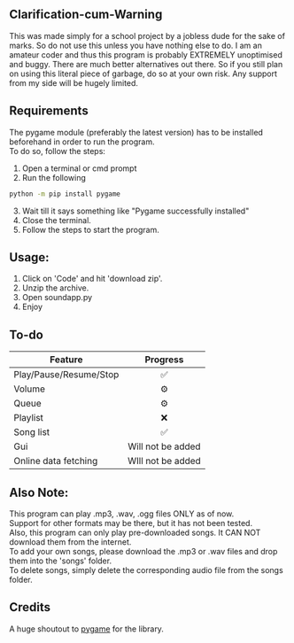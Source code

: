 ## Clarification-cum-Warning
This was made simply for a school project by a jobless dude for the sake of marks. So do not use this unless you have nothing else to do.
I am an amateur coder and thus this program is probably EXTREMELY unoptimised and buggy. 
There are much better alternatives out there. So if you still plan on using this literal piece of garbage, do so at your own risk.
Any support from my side will be hugely limited.

## Requirements
The pygame module (preferably the latest version) has to be installed beforehand in order to run the program.            
To do so, follow the steps: 
 1. Open a terminal or cmd prompt                                                                          
 2. Run the following
 ```bash
python -m pip install pygame
```                                
 3. Wait till it says something like "Pygame successfully installed"                                       
 4. Close the terminal.                                                                                    
 5. Follow the steps to start the program.                                                                 
  
## Usage:
 1. Click on 'Code' and hit 'download zip'.
 2. Unzip the archive.
 3. Open soundapp.py
 4. Enjoy

## To-do
<td>
        
| Feature  | Progress |
| ------- | :-------: |
| Play/Pause/Resume/Stop | ✅ |
| Volume   | ⚙️ |
| Queue   | ⚙️ |
| Playlist | :x: |
| Song list | ✅ |
| Gui | Will not be added |
| Online data fetching | WIll not be added |

</td>
  
 ## Also Note:                                                                                                
This program can play .mp3, .wav, .ogg files ONLY as of now.                                              
 Support for other formats may be there, but it has not been tested.                                       
 Also, this program can only play pre-downloaded songs. It CAN NOT download them from the internet.        
 To add your own songs, please download the .mp3 or .wav files and drop them into the 'songs' folder.      
 To delete songs, simply delete the corresponding audio file from the songs folder.

 ## Credits
 A huge shoutout to [pygame](https://pypi.org/project/pygame/) for the library.
